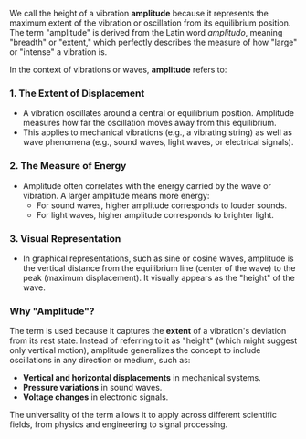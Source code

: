 We call the height of a vibration **amplitude** because it represents the maximum extent of the vibration or oscillation from its equilibrium position. The term "amplitude" is derived from the Latin word *amplitudo*, meaning "breadth" or "extent," which perfectly describes the measure of how "large" or "intense" a vibration is.

In the context of vibrations or waves, **amplitude** refers to:

### **1. The Extent of Displacement**
- A vibration oscillates around a central or equilibrium position. Amplitude measures how far the oscillation moves away from this equilibrium.
- This applies to mechanical vibrations (e.g., a vibrating string) as well as wave phenomena (e.g., sound waves, light waves, or electrical signals).

### **2. The Measure of Energy**
- Amplitude often correlates with the energy carried by the wave or vibration. A larger amplitude means more energy:
  - For sound waves, higher amplitude corresponds to louder sounds.
  - For light waves, higher amplitude corresponds to brighter light.

### **3. Visual Representation**
- In graphical representations, such as sine or cosine waves, amplitude is the vertical distance from the equilibrium line (center of the wave) to the peak (maximum displacement). It visually appears as the "height" of the wave.

### **Why "Amplitude"?**
The term is used because it captures the **extent** of a vibration's deviation from its rest state. Instead of referring to it as "height" (which might suggest only vertical motion), amplitude generalizes the concept to include oscillations in any direction or medium, such as:

- **Vertical and horizontal displacements** in mechanical systems.
- **Pressure variations** in sound waves.
- **Voltage changes** in electronic signals.

The universality of the term allows it to apply across different scientific fields, from physics and engineering to signal processing.
